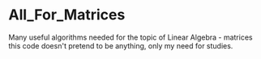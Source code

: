 # All_For_Matrices
Many useful algorithms needed for the topic of Linear Algebra - matrices
this code doesn't pretend to be anything, only my need for studies.
